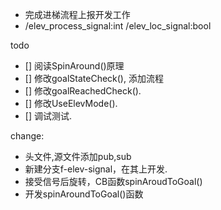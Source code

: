 - 完成进梯流程上报开发工作
- /elev_process_signal:int /elev_loc_signal:bool

todo
- [] 阅读SpinAround()原理
- [] 修改goalStateCheck(), 添加流程
- [] 修改goalReachedCheck().
- [] 修改UseElevMode().
- [] 调试测试.

change:
- 头文件,源文件添加pub,sub
- 新建分支f-elev-signal，在其上开发.
- 接受信号后旋转，CB函数spinAroudToGoal()
- 开发spinAroundToGoal()函数
